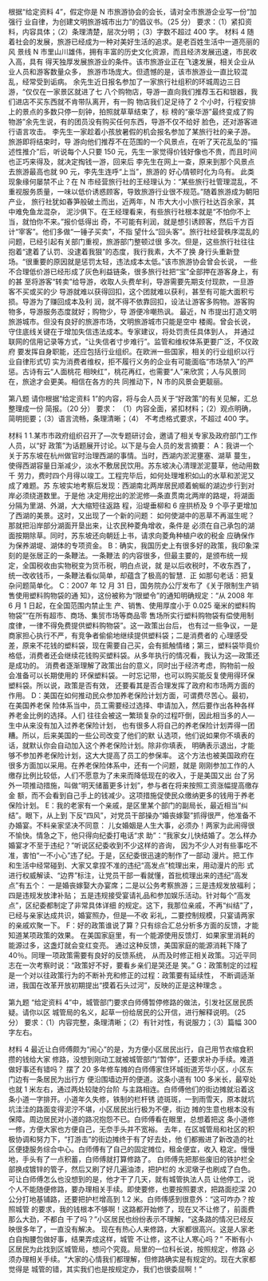 根据“给定资料 4”，假定你是 N 市旅游协会的会长，请对全市旅游企业写一份“加强行
业自律，为创建文明旅游城市出力”的倡议书。（25 分）
要求：（1）紧扣资料，内容具体；（2）条理清楚，层次分明；（3）字数不超过 400 字。
材料 4
随着社会的发展，旅游已经成为一种对美好生活的追求。是老百姓生活中一道亮丽的风
景线 N 市里山川雄伟，拥有丰富的历史文化资源，而且经济发展迅速，市民收入高，具有
得天独厚发展旅游业的条件。该市旅游业正在飞速发展，相关企业从业人员和游客数量众多，
旅游市场庞大。但遗憾的是，该市旅游业一直比较混乱，经常受到诟病。
余先生近日报名参加了一家旅行社组积的环城周边三日游，“仅仅在一家景区就进了七
八个购物店，导游一直向我们推荐玉石和银器，我们进店不买东西就不肯带队离开，有一购
物店我们足足待了 2 个小时，行程安排上的景点的多数只停一刻钟，拍照就草草结束了，标
榜的“豪华游”最终变成了购物游”余先生说，有的团员没有购买任何东西，导游不仅不给好
脸色，还对游客进行语言攻击。
李先生一家趁着小孩放暑假的机会报名参加了某旅行社的亲子游。旅游即将结束时，导
游向他们推荐不在范围的一个风景点，在听了天花乱坠的“描述性推介”后，听说每个人只要
150 元，先生一家觉得价钱好像也不贵，而且时间也正巧来得及，就决定掏钱一游，回来后
李先生在网上一查，原来到那个风景点去旅游最高也就 90 元，李先生连呼“上当”，旅游的
好心情顿时化为乌有。
此类现象缘何屡禁不止？在 N 市经营旅行社的王经理认为：“某些旅行社管理混乱，不
重视服务质量，一味以低价诱惑顾客，导致旅游行业很不规范。”随着旅游成为朝阳产业，
旅行社犹如春笋般破土而出，近两年，N 市大大小小旅行社达百余家，其中难免鱼龙混杂，
泥沙俱下。在王经理看来，有些旅行社根本就是“不怕你不上当，就怕你不来。”报价低得出
奇，不可能有利润，就是想引诱顾客，然后千方百计“宰客”。他们多做“一锤子买卖”，不指
望什么“回头客”。旅行社经营秩序混乱的问题，已经引起有关部门重视，旅游部门整顿过很
多次。但是，这些旅行社往往抱着“逮着了认罚、没逮着我狠”的态度，我行我素，大不了换
身行头重新登场。“很重要的原因就是惩罚太轻，违法成本太低。”该市旅游协会曾会长说，
一些不合理低价游已经形成了灰色利益链条，很多旅行社把“宝”全部押在游客身上，有的甚
至将游客“转卖”给导游，收取人头费牟利，导游需要先期支付现款，一旦游客不买或买的少
导游就难以获得回扣，这个团就难以获利，甚至有可能大面积亏损。导游为了赚回成本及利
润，就不得不依靠回扣，设法让游客多购物。游客购物多，导游服务态度就好；购物少，导
游便冷嘲热讽。
最近，N 市提出打造文明旅游城市。但没有良好的旅游市场，文明旅游城市只能是空中
楼阁。曾会长说，守住底线关键在于增加失信违法成本。专家建议，将处罚责任具体到人，
并通过联网的信用记录等方式，“让失信者寸步难行”。监管和维权体系更要广泛，不仅政府
要发挥自身职能，还应包括行业组织。在欧洲一些国家，相关的行业组织以行业自律形式切
实为消费者维权，拒不履行义务的企业有可能面临“市场禁入”的严惩。古诗有云“人面桃花
相映红”，桃花再红，也需要“人”来欣赏；人与风景同在，旅途才会更美。相信在各方的共
同推动下，N 市的风景会更靓丽。


第八题
请你根据“给定资料 1”的内容，将与会人员关于“好政策”的有关见解，汇总整理成一份
简报。（20 分）
要求：
（1）内容全面，紧扣材料；（2）观点明确，简明扼要；（3）语言流畅，条理清晰；（4）
不考虑格式要求，不超过 400 字。

材料 1
1.某市市政府组织召开了―次专题研讨会，邀请了相关专家及政府部门工作人员，以“好
政策”为话题展开讨论。以下是与会人员的发言摘要：
A：我讲一个关于苏东坡在杭州做官时治理西湖的事情。当时，西湖内淤泥壅塞、湖草
蔓生，使得西湖容量日渐减少，淡水不敷居民饮用。苏东坡决心清理淤泥蔓草，他动用数千
劳力，费时四个月得以竣工。工程完毕后，如何处理堆积如山的水草和淤泥又成了难题。苏
东坡实地考察后发现：西湖南北两岸居民顺着蜿蜒的湖边步行到对岸必须绕道数里。于是他
决定用挖出的淤泥修―条直贯南北两岸的路堤，将湖面分隔为里湖、外湖，大大缩短往返路
程，沿堤垂柳和 6 座拱桥及 9 个亭子更增加了西湖的美景。这时，又出现了一个新的问题：
如何使湖中的恶草不再滋生呢？那就把沿岸部分湖面开垦出来，让农民种菱角增收，条件是
必须在自己承包的湖面按期除草。同时，苏东坡还向朝廷上书，请求向菱角种植户收的税金
应确保作为保养湖堤、湖体的专项资金。
B：确实，我国历史上有很多好的政策，我印象深刻的是张居正的一条鞭法。一条鞭法
的内容很多，但最主要的，是颁布统一规定，全国税收由实物税变为货币税，明白点说，就
是以后收税时，不收东西了，统一改收钱币，一条鞭法看似简单，却蕴含了极高的智慧．正
如那句老话：把复杂问题简单化。
C：2007 年 12 月 31 日，国务院办公厅发布了《关于限制生产销售使用塑料购物袋的通
知》，这份被称为“限塑令”的通知明确规定：“从 2008 年 6 月 1 日起，在全国范围内禁止生
产、销售、使用厚度小于 0.025 毫米的塑料购物袋”“在所有超市、商场、集贸市场等商品零
售场所实行塑料购物袋有偿使用制度律，一律不得免费提供塑料购物袋”。这一政策出台后，
也有过一些争议，一是商家担心执行不严，有竞争者偷偷地继续提供塑料袋；二是消费者的
心理感受差，原来不花钱的塑料袋，现在需要自己买，会有抵触情绪；第三，塑料袋毕竟价
格低，消费者还会继续花钱购买塑料袋。从多年执行的情况看，我认为这—政策还是成功的。
消费者逐渐理解了政策出台的意义，同时出于经济考虑，购物前一般会准备可以长期使用的
环保塑料袋。一时忘记带，也可以购买能反复使用得环保塑料袋。所以说，政策是否有效，
还要看其是否合理发挥了政府和市场两方面的作用。
D：美国在如何推动民众参加养老保险计划方面，可谓费尽苦心。最初，在美国养老保
险体系当中，员工需要经过选择、申请加入，然后要作出各种各样养老金比例的选择。人们
往往会被这一繁琐复杂的过程吓倒，因此相当多的人—生中从来没有加入过养老保险计划，
也有很多人将自己的养老保险计划弄得一团糟。所以，后来美国的一些公司改变了他们的默
认选项，他们说如果你不填表的话，就默认你会自动加入这个养老保险计划。除非你填表，
明确表示退出，才能够不参加养老保险计划，这大大提高了员工的参保率。
这个方法也被美国政府在很多方面加以采用。在养老保险体系中，还有一个问题，就是
刚刚参加工作的人缴存比例比较低，人们不愿意为了未来而降低现在的收入，于是美国又出
台了另外一项推动措施，叫做“明天储蓄更多计划”，参与者在将来按照工资涨幅提高缴存金
额，而不会看到自己手上的钱减少。这项措施促使民众缴纳更多的钱用于养老保险计划。
E：我的老家有一个亲戚，是区里某个部门的副局长，最近相当“纠结”。眼下，从上到
下反“四风”，对党员干部操办“婚丧嫁娶”抓得很严，他准备不办婚宴。不料亲家坚决不同意：
儿女婚姻是人生大事，必须办！两家为此闹得很不愉快。情急之下，他只得向纪委打电话“求
助”：“我家女儿快结婚了。怎么样办婚宴才不至于违纪？”听说区纪委收到不少这样的咨询，
因为不少人对有些事吃不准，害怕“一不小心”违了纪。于是，区纪委很迅速的制作了一部动
漫片。把工作和生活中经常碰到、大家又拿捏不准的违纪“高发点”梳理出来，用动漫片的形
式进行权威解读、“边界”标注，让党员干部一看就懂，首批梳理出来的违纪“高发点”有五个：
一是婚丧嫁娶大办宴席；二是以公务考察旅游；三是违规发放福利；四是违规发放津补贴；
五是违规接受宴请礼品和参加娱乐活动。针对每个“高发点”，区纪委都制定了非常具体详细
的规定。这下，我那位亲戚，不再“纠结”了，已经与亲家达成共识，婚宴照办，但是—不收
彩礼，二要控制规模，只宴请两家的亲戚欢聚一下。
F：好的政策谁说了算？只有综合汇总分析多方面的反馈，才能知道某项政策的效果。
在美国家庭里，有一个能源使用反馈灯．如果家里消耗的能源过多，这盏灯就会变红变亮。
通过这种反馈，美国家庭的能源消耗下降了 40％。同理一项政策需要有良好的反馈系统，
从而及时修正相关政策。习近平同志在一次考察时说：“政策好不好，要看乡亲们是哭还是
笑。”
G：政策制定的过程是一个对以往政策行为的不断补充和修正的过程：政策要有延续性，
不断调适渐进，我国在改革开放初期提出“摸着石头过河”，反映的正是这种理念 。


第九题
“给定资料 4”中，城管部门要求白师傅暂停修路的做法，引发社区居民质疑。请你以区
城管局的名义，起草一份给居民的公开信，进行解释说明。（25 分）
要求：（1）内容完整，条理清晰；（2）有针对性，有说服力；（3）篇幅 300 字左右。

材料 4
最近让白师傅颇为“闹心”的是，为方便小区居民出行，自己用节衣缩食积攒的钱给大家
修路，没想到刚动工就被城管部门“暂停”，还要求补办手续。难道做好事还有错吗？
摆了 20 多年修车摊的白师傅家住环城街道芳华小区，小区东门边有一条居民为出行方
便沿围墙边开的便道。这条小道有 100 多米长，最窄处也就 1 米左右，通过两处较陡的台阶
与主路相连。白师傅他们的街边摊就沿着这条小道一字排开。小道年久失修，铁制的栏杆锈
迹斑斑，一到雨雪天，原本就坑坑洼洼的路面变得泥泞不堪，小区居民出行极为不便，街边
摊的生意也根本没有保障。周边居民对小道的路况抱怨不已。白师傅看在眼里，总想着把这
条小道修一修，方便大家也方便自己，无奈手头并不宽裕。
去年，在区城管局和社区的积极协调和努力下，“打游击”的街边摊终于有了好去处，他
们都搬进了新改造的社区便捷服务综合中心。白师傅有了自己的固定摊位，租金便宜，收入
稳定。慢慢地，手头有了一点积蓄，白师傅就打算修路了。
白师傅先把那些废旧的铁护栏全部换成镀锌的管子，然后又刷了好几遍油漆，把护栏的
水泥墩子也刷成了白色。可让白师傅怎么也没想到的是，他才干了几天，就有城管执法人员
让他停工，说个人不能随便修路，要办理相关手续。即使要修，也要按照要求，把路面挖深
20 公分打地基铺路，还要把护栏增高到 1.2 米。白师傅感到很意外：“这可咋办？按照城管
的要求，我的钱根本不够啊！这路都开始修了，现在又不让修了，前面费那么大劲，不都白
干了吗？”小区居民也纷纷表示不理解，“这条路的情况已经反映很多年了，一直没有解决。
现在有热心人来修路，大家都很高兴。这是人家老白自掏腰包做好事，结果弄成这样，城管
不让修，这不让人寒心吗？”
不断有小区居民为此找到区城管局，想问个究竟。局里的一位科长说，按照规定，修路
必须办理相关手续。“大家的心情我们都理解，但修路确实是有规定的。现在大家都觉得是
城管的错，其实我们也是按规定办，我们也很委屈啊！”